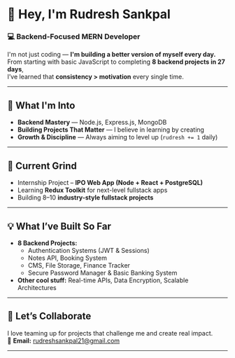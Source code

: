# 🚀 Hey, I'm Rudresh Sankpal  

### 💻 Backend-Focused MERN Developer 

I'm not just coding — **I'm building a better version of myself every day.**  
From starting with basic JavaScript to completing **8 backend projects in 27 days**,  
I’ve learned that **consistency > motivation** every single time.

---

## 👀 **What I'm Into**
- **Backend Mastery** — Node.js, Express.js, MongoDB  
- **Building Projects That Matter** — I believe in learning by creating  
- **Growth & Discipline** — Always aiming to level up (`rudresh += 1` daily)  

---

## 🌱 **Current Grind**
- Internship Project – **IPO Web App (Node + React + PostgreSQL)**  
- Learning **Redux Toolkit** for next-level fullstack apps  
- Building 8–10 **industry-style fullstack projects**  

---

## 💡 **What I’ve Built So Far**
- **8 Backend Projects:**  
  - Authentication Systems (JWT & Sessions)  
  - Notes API, Booking System  
  - CMS, File Storage, Finance Tracker  
  - Secure Password Manager & Basic Banking System  
- **Other cool stuff:** Real-time APIs, Data Encryption, Scalable Architectures  

---

## 💬 **Let’s Collaborate**
I love teaming up for projects that challenge me and create real impact.  
📩 **Email:** rudreshsankpal21@gmail.com  

---
